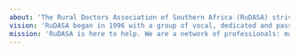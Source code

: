 ```yaml
---
about: 'The Rural Doctors Association of Southern Africa (RuDASA) strives inspire others towards rural healthcare in South Africa. Our aim is to support and empower those committed to making health care available to all South Africans.'
vision: 'RuDASA began in 1996 with a group of vocal, dedicated and passionate rural doctors, initially based in KwaZulu-Natal. We have since gained members from across the country, resulting in a dynamic, membership-based organization which strives for better health care in rural areas.'
mission: 'RuDASA is here to help. We are a network of professionals: many are from rural facilities and university-linked rural health centres across South Africa, working on the ground with an in-depth understanding of the challenges faced by rural doctors. Thus, RuDASA combines skills and experience in order to support our members, give them a voice, connect them to each other, and promote knowledge transfer.' 
---
```


<!-- Do not alter the words before the semicolon, only alter what is inside the '' -->